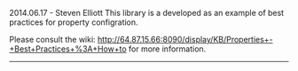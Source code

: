 2014.06.17 - Steven Elliott
This library is a developed as an example of best practices for property configration.

Please consult the wiki: http://64.87.15.66:8090/display/KB/Properties+-+Best+Practices+%3A+How+to
for more information.

******